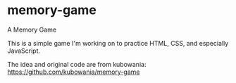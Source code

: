 # memory-game
A Memory Game

This is a simple game I'm working on to practice HTML, CSS, and especially JavaScript.

The idea and original code are from kubowania: https://github.com/kubowania/memory-game